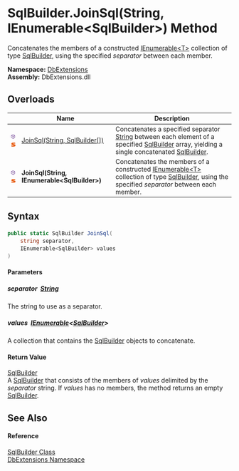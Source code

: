 SqlBuilder.JoinSql(String, IEnumerable&lt;SqlBuilder>) Method
=============================================================
Concatenates the members of a constructed [IEnumerable&lt;T>][1] collection of type [SqlBuilder][2], using the specified *separator* between each member.
  
**Namespace:** [DbExtensions][3]  
**Assembly:** DbExtensions.dll

Overloads
---------

|                                  | Name                                            | Description                                                                                                                                               |
| -------------------------------- | ----------------------------------------------- | --------------------------------------------------------------------------------------------------------------------------------------------------------- |
| ![Public method]![Static member] | [JoinSql(String, SqlBuilder[])][4]              | Concatenates a specified separator [String][5] between each element of a specified [SqlBuilder][2] array, yielding a single concatenated [SqlBuilder][2]. |
| ![Public method]![Static member] | **JoinSql(String, IEnumerable&lt;SqlBuilder>)** | Concatenates the members of a constructed [IEnumerable&lt;T>][1] collection of type [SqlBuilder][2], using the specified *separator* between each member. |


Syntax
------

```csharp
public static SqlBuilder JoinSql(
	string separator,
	IEnumerable<SqlBuilder> values
)
```

#### Parameters

##### *separator*  [String][5]
The string to use as a separator.

##### *values*  [IEnumerable][1]&lt;[SqlBuilder][2]>
A collection that contains the [SqlBuilder][2] objects to concatenate.

#### Return Value
[SqlBuilder][2]  
 A [SqlBuilder][2] that consists of the members of *values* delimited by the *separator* string. If *values* has no members, the method returns an empty [SqlBuilder][2].

See Also
--------

#### Reference
[SqlBuilder Class][2]  
[DbExtensions Namespace][3]  

[1]: https://learn.microsoft.com/dotnet/api/system.collections.generic.ienumerable-1
[2]: README.md
[3]: ../README.md
[4]: JoinSql.md
[5]: https://learn.microsoft.com/dotnet/api/system.string
[Public method]: ../../icons/pubmethod.svg "Public method"
[Static member]: ../../icons/Static.gif "Static member"